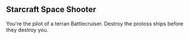## Starcraft Space Shooter

You're the pilot of a terran Battlecruiser. Destroy the protoss ships before they destroy you.
